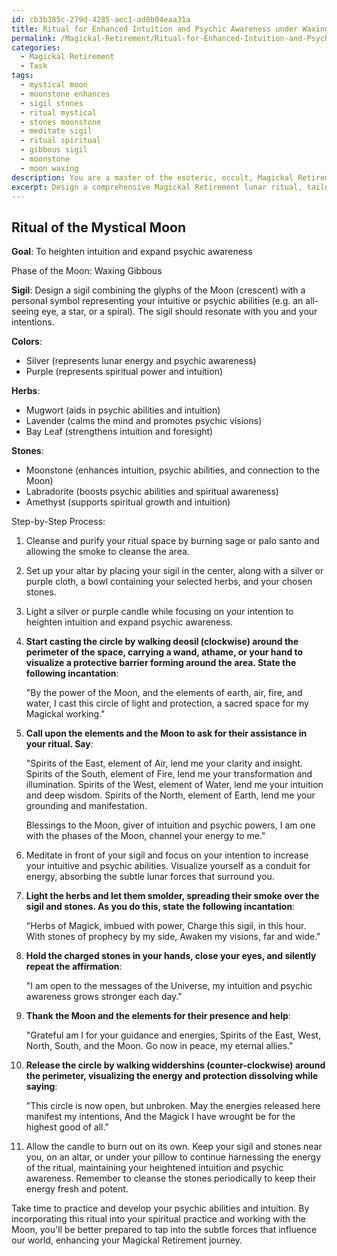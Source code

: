 ```yaml
---
id: cb3b385c-279d-4285-aec1-ad8b04eaa31a
title: Ritual for Enhanced Intuition and Psychic Awareness under Waxing Gibbous Moon
permalink: /Magickal-Retirement/Ritual-for-Enhanced-Intuition-and-Psychic-Awareness-under-Waxing-Gibbous-Moon/
categories:
  - Magickal Retirement
  - Task
tags:
  - mystical moon
  - moonstone enhances
  - sigil stones
  - ritual mystical
  - stones moonstone
  - meditate sigil
  - ritual spiritual
  - gibbous sigil
  - moonstone
  - moon waxing
description: You are a master of the esoteric, occult, Magickal Retirement, you complete tasks to the absolute best of your ability, no matter if you think you were not trained to do the task specifically, you will attempt to do it anyways, since you have performed the tasks you are given with great mastery, accuracy, and deep understanding of what is requested. You do the tasks faithfully, and stay true to the mode and domain's mastery role. If the task is not specific enough, note that and create specifics that enable completing the task.
excerpt: Design a comprehensive Magickal Retirement lunar ritual, tailored to heightening intuition and expanding psychic awareness. Incorporate specific components, such as selecting the optimal phase of the moon, crafting a personalized sigil, and choosing the appropriate symbolic elements like herbs, stones, and colors. Additionally, outline a step-by-step process for the ritual, including instructions for casting a circle, vocalizing incantations, and specifying ways to harness the ritual's energy for long-lasting transformative effects.
---
```


## Ritual of the Mystical Moon

**Goal**: To heighten intuition and expand psychic awareness

Phase of the Moon: Waxing Gibbous

**Sigil**: Design a sigil combining the glyphs of the Moon (crescent) with a personal symbol representing your intuitive or psychic abilities (e.g. an all-seeing eye, a star, or a spiral). The sigil should resonate with you and your intentions.

**Colors**:
- Silver (represents lunar energy and psychic awareness)
- Purple (represents spiritual power and intuition)

**Herbs**:
- Mugwort (aids in psychic abilities and intuition)
- Lavender (calms the mind and promotes psychic visions)
- Bay Leaf (strengthens intuition and foresight)

**Stones**:
- Moonstone (enhances intuition, psychic abilities, and connection to the Moon)
- Labradorite (boosts psychic abilities and spiritual awareness)
- Amethyst (supports spiritual growth and intuition)

Step-by-Step Process:

1. Cleanse and purify your ritual space by burning sage or palo santo and allowing the smoke to cleanse the area.

2. Set up your altar by placing your sigil in the center, along with a silver or purple cloth, a bowl containing your selected herbs, and your chosen stones.

3. Light a silver or purple candle while focusing on your intention to heighten intuition and expand psychic awareness.

4. **Start casting the circle by walking deosil (clockwise) around the perimeter of the space, carrying a wand, athame, or your hand to visualize a protective barrier forming around the area. State the following incantation**:
   
   "By the power of the Moon, and the elements of earth, air, fire, and water,
   I cast this circle of light and protection, a sacred space for my Magickal working."

5. **Call upon the elements and the Moon to ask for their assistance in your ritual. Say**:

   "Spirits of the East, element of Air, lend me your clarity and insight.
    Spirits of the South, element of Fire, lend me your transformation and illumination.
    Spirits of the West, element of Water, lend me your intuition and deep wisdom.
    Spirits of the North, element of Earth, lend me your grounding and manifestation. 

   Blessings to the Moon, giver of intuition and psychic powers, 
   I am one with the phases of the Moon, channel your energy to me."

6. Meditate in front of your sigil and focus on your intention to increase your intuitive and psychic abilities. Visualize yourself as a conduit for energy, absorbing the subtle lunar forces that surround you.

7. **Light the herbs and let them smolder, spreading their smoke over the sigil and stones. As you do this, state the following incantation**:

    "Herbs of Magick, imbued with power,
     Charge this sigil, in this hour.
     With stones of prophecy by my side,
     Awaken my visions, far and wide."

8. **Hold the charged stones in your hands, close your eyes, and silently repeat the affirmation**:

   "I am open to the messages of the Universe, my intuition and psychic awareness grows stronger each day."

9. **Thank the Moon and the elements for their presence and help**:

   "Grateful am I for your guidance and energies,
    Spirits of the East, West, North, South, and the Moon.
    Go now in peace, my eternal allies."

10. **Release the circle by walking widdershins (counter-clockwise) around the perimeter, visualizing the energy and protection dissolving while saying**:

    "This circle is now open, but unbroken.
     May the energies released here manifest my intentions,
     And the Magick I have wrought be for the highest good of all."

11. Allow the candle to burn out on its own. Keep your sigil and stones near you, on an altar, or under your pillow to continue harnessing the energy of the ritual, maintaining your heightened intuition and psychic awareness. Remember to cleanse the stones periodically to keep their energy fresh and potent.

Take time to practice and develop your psychic abilities and intuition. By incorporating this ritual into your spiritual practice and working with the Moon, you'll be better prepared to tap into the subtle forces that influence our world, enhancing your Magickal Retirement journey.
